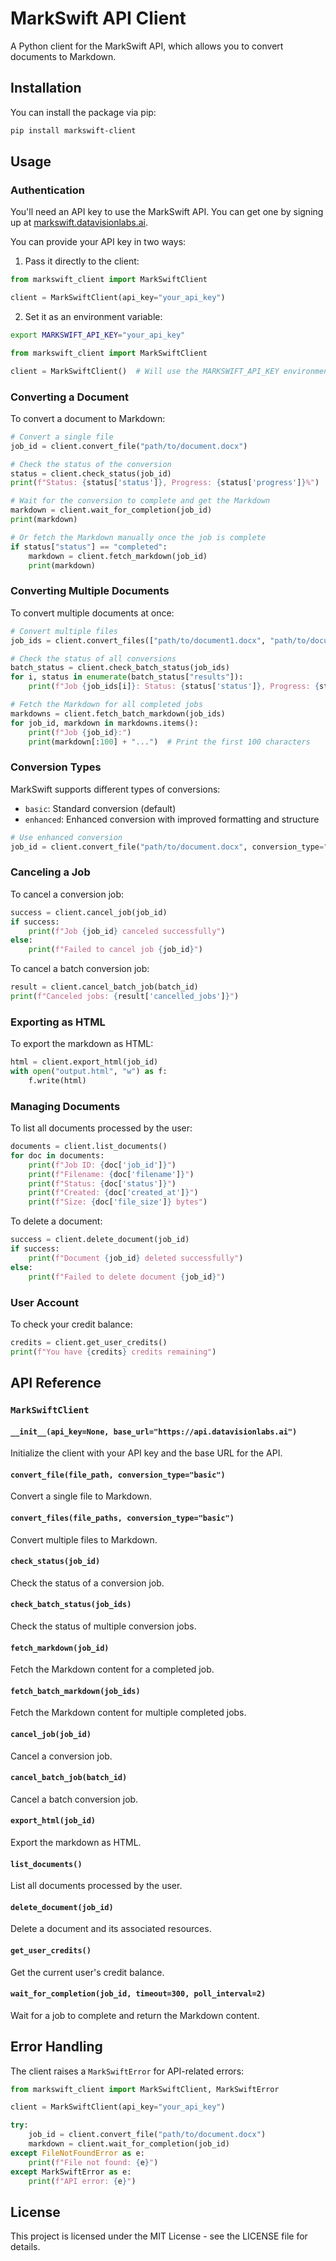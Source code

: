 # MarkSwift API Client

A Python client for the MarkSwift API, which allows you to convert documents to Markdown.

## Installation

You can install the package via pip:

```bash
pip install markswift-client
```

## Usage

### Authentication

You'll need an API key to use the MarkSwift API. You can get one by signing up at [markswift.datavisionlabs.ai](https://markswift.datavisionlabs.ai).

You can provide your API key in two ways:

1. Pass it directly to the client:

```python
from markswift_client import MarkSwiftClient

client = MarkSwiftClient(api_key="your_api_key")
```

2. Set it as an environment variable:

```bash
export MARKSWIFT_API_KEY="your_api_key"
```

```python
from markswift_client import MarkSwiftClient

client = MarkSwiftClient()  # Will use the MARKSWIFT_API_KEY environment variable
```

### Converting a Document

To convert a document to Markdown:

```python
# Convert a single file
job_id = client.convert_file("path/to/document.docx")

# Check the status of the conversion
status = client.check_status(job_id)
print(f"Status: {status['status']}, Progress: {status['progress']}%")

# Wait for the conversion to complete and get the Markdown
markdown = client.wait_for_completion(job_id)
print(markdown)

# Or fetch the Markdown manually once the job is complete
if status["status"] == "completed":
    markdown = client.fetch_markdown(job_id)
    print(markdown)
```

### Converting Multiple Documents

To convert multiple documents at once:

```python
# Convert multiple files
job_ids = client.convert_files(["path/to/document1.docx", "path/to/document2.docx"])

# Check the status of all conversions
batch_status = client.check_batch_status(job_ids)
for i, status in enumerate(batch_status["results"]):
    print(f"Job {job_ids[i]}: Status: {status['status']}, Progress: {status['progress']}%")

# Fetch the Markdown for all completed jobs
markdowns = client.fetch_batch_markdown(job_ids)
for job_id, markdown in markdowns.items():
    print(f"Job {job_id}:")
    print(markdown[:100] + "...")  # Print the first 100 characters
```

### Conversion Types

MarkSwift supports different types of conversions:

- `basic`: Standard conversion (default)
- `enhanced`: Enhanced conversion with improved formatting and structure

```python
# Use enhanced conversion
job_id = client.convert_file("path/to/document.docx", conversion_type="enhanced")
```

### Canceling a Job

To cancel a conversion job:

```python
success = client.cancel_job(job_id)
if success:
    print(f"Job {job_id} canceled successfully")
else:
    print(f"Failed to cancel job {job_id}")
```

To cancel a batch conversion job:

```python
result = client.cancel_batch_job(batch_id)
print(f"Canceled jobs: {result['cancelled_jobs']}")
```

### Exporting as HTML

To export the markdown as HTML:

```python
html = client.export_html(job_id)
with open("output.html", "w") as f:
    f.write(html)
```

### Managing Documents

To list all documents processed by the user:

```python
documents = client.list_documents()
for doc in documents:
    print(f"Job ID: {doc['job_id']}")
    print(f"Filename: {doc['filename']}")
    print(f"Status: {doc['status']}")
    print(f"Created: {doc['created_at']}")
    print(f"Size: {doc['file_size']} bytes")
```

To delete a document:

```python
success = client.delete_document(job_id)
if success:
    print(f"Document {job_id} deleted successfully")
else:
    print(f"Failed to delete document {job_id}")
```

### User Account

To check your credit balance:

```python
credits = client.get_user_credits()
print(f"You have {credits} credits remaining")
```

## API Reference

### `MarkSwiftClient`

#### `__init__(api_key=None, base_url="https://api.datavisionlabs.ai")`

Initialize the client with your API key and the base URL for the API.

#### `convert_file(file_path, conversion_type="basic")`

Convert a single file to Markdown.

#### `convert_files(file_paths, conversion_type="basic")`

Convert multiple files to Markdown.

#### `check_status(job_id)`

Check the status of a conversion job.

#### `check_batch_status(job_ids)`

Check the status of multiple conversion jobs.

#### `fetch_markdown(job_id)`

Fetch the Markdown content for a completed job.

#### `fetch_batch_markdown(job_ids)`

Fetch the Markdown content for multiple completed jobs.

#### `cancel_job(job_id)`

Cancel a conversion job.

#### `cancel_batch_job(batch_id)`

Cancel a batch conversion job.

#### `export_html(job_id)`

Export the markdown as HTML.

#### `list_documents()`

List all documents processed by the user.

#### `delete_document(job_id)`

Delete a document and its associated resources.

#### `get_user_credits()`

Get the current user's credit balance.

#### `wait_for_completion(job_id, timeout=300, poll_interval=2)`

Wait for a job to complete and return the Markdown content.

## Error Handling

The client raises a `MarkSwiftError` for API-related errors:

```python
from markswift_client import MarkSwiftClient, MarkSwiftError

client = MarkSwiftClient(api_key="your_api_key")

try:
    job_id = client.convert_file("path/to/document.docx")
    markdown = client.wait_for_completion(job_id)
except FileNotFoundError as e:
    print(f"File not found: {e}")
except MarkSwiftError as e:
    print(f"API error: {e}")
```

## License

This project is licensed under the MIT License - see the LICENSE file for details.
